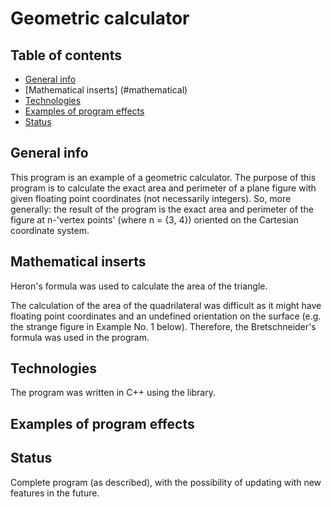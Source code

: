 # Geometric calculator

## Table of contents
* [General info](#general-info)
* [Mathematical inserts] (#mathematical)
* [Technologies](#technologies)
* [Examples of program effects](#examples)
* [Status](#status)

## General info
This program is an example of a geometric calculator. 
The purpose of this program is to calculate the exact area and perimeter of a plane figure with given floating point coordinates (not necessarily integers). 
So, more generally: the result of the program is the exact area and perimeter of the figure at n-'vertex points' (where n = {3, 4}) oriented on the Cartesian coordinate system.

## Mathematical inserts
Heron's formula was used to calculate the area of the triangle.

The calculation of the area of the quadrilateral was difficult as it might have floating point coordinates and an undefined orientation on the surface (e.g. the strange figure in Example No. 1 below).
Therefore, the Bretschneider's formula was used in the program.

## Technologies
The program was written in C++ using the <cmath> library.

## Examples of program effects

## Status
Complete program (as described), with the possibility of updating with new features in the future.
